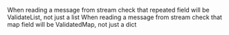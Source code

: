 When reading a message from stream check that repeated field will be ValidateList, not just a list
When reading a message from stream check that map field will be ValidatedMap, not just a dict